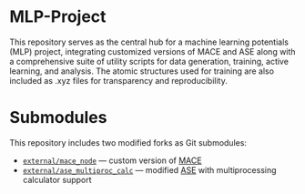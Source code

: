 # MLP-Project

This repository serves as the central hub for a machine learning potentials (MLP) project, integrating customized versions of MACE and ASE along with a comprehensive suite of utility scripts for data generation, training, active learning, and analysis. The atomic structures used for training are also included as .xyz files for transparency and reproducibility.

# Submodules

This repository includes two modified forks as Git submodules:
- [`external/mace_node`](https://github.com/sumanbhasker89/mace_node) — custom version of [MACE](https://github.com/ACEsuit/mace)
- [`external/ase_multiproc_calc`](https://github.com/sumanbhasker89/ase_multiproc_calc) — modified [ASE](https://gitlab.com/ase/ase) with multiprocessing calculator support
